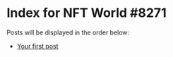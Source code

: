 # Index for NFT World #8271
Posts will be displayed in the order below:

- [Your first post](./001-first.md)

